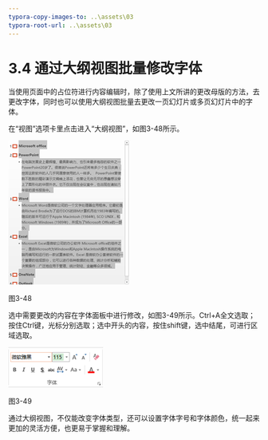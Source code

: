```yaml
---
typora-copy-images-to: ..\assets\03
typora-root-url: ..\assets\03
---
```


# 3.4  通过大纲视图批量修改字体

当使用页面中的占位符进行内容编辑时，除了使用上文所讲的更改母版的方法，去更改字体，同时也可以使用大纲视图批量去更改一页幻灯片或多页幻灯片中的字体。

在“视图”选项卡里点击进入“大纲视图”，如图3-48所示。

![img](../../.gitbook/assets/image060%20%283%29.png)

图3-48

选中需要更改的内容在字体面板中进行修改，如图3-49所示。Ctrl+A全文选取；按住Ctrl键，光标分别选取；选中开头的内容，按住shift键，选中结尾，可进行区域选取。

![img](../../.gitbook/assets/image061%20%282%29.png)

图3-49

通过大纲视图，不仅能改变字体类型，还可以设置字体字号和字体颜色，统一起来更加的灵活方便，也更易于掌握和理解。

